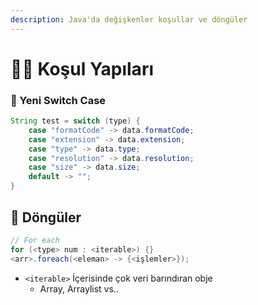 ```yaml
---
description: Java'da değişkenler koşullar ve döngüler
---
```


# 👮‍♀️ Koşul Yapıları

### 🚀 Yeni Switch Case

```java
String test = switch (type) {
    case "formatCode" -> data.formatCode;
    case "extension" -> data.extension;
    case "type" -> data.type;
    case "resolution" -> data.resolution;
    case "size" -> data.size;
    default -> "";
}
```

## 💫 Döngüler

```java
// For each
for (<type> num : <iterable>) {}
<arr>.foreach(<eleman> -> {<işlemler>});
```

* `<iterable>` İçerisinde çok veri barındıran obje
  * Array, Arraylist vs..

